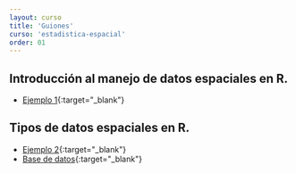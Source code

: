 ```yaml
---
layout: curso
title: 'Guiones'
curso: 'estadistica-espacial'
order: 01
---
```


## Introducción al manejo de datos espaciales en R.

- [Ejemplo 1](/estadistica-espacial/guiones/intro_espacial.html){:target="_blank"}


## Tipos de datos espaciales en R.

- [Ejemplo 2](/estadistica-espacial/guiones/tiposDatosEspacialesenR.html){:target="_blank"}
- [Base de datos](/estadistica-espacial/guiones/CRAN051001a.txt){:target="_blank"}
